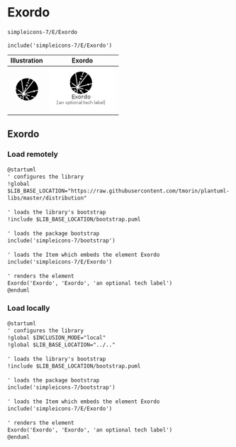# Exordo


```text
simpleicons-7/E/Exordo
```

```text
include('simpleicons-7/E/Exordo')
```



| Illustration | Exordo |
| :---: | :---: |
| ![illustration for Illustration](../../simpleicons-7/E/Exordo.png) | ![illustration for Exordo](../../simpleicons-7/E/Exordo.Local.png) |




## Exordo

### Load remotely
```plantuml
@startuml
' configures the library
!global $LIB_BASE_LOCATION="https://raw.githubusercontent.com/tmorin/plantuml-libs/master/distribution"

' loads the library's bootstrap
!include $LIB_BASE_LOCATION/bootstrap.puml

' loads the package bootstrap
include('simpleicons-7/bootstrap')

' loads the Item which embeds the element Exordo
include('simpleicons-7/E/Exordo')

' renders the element
Exordo('Exordo', 'Exordo', 'an optional tech label')
@enduml
```

### Load locally
```plantuml
@startuml
' configures the library
!global $INCLUSION_MODE="local"
!global $LIB_BASE_LOCATION="../.."

' loads the library's bootstrap
!include $LIB_BASE_LOCATION/bootstrap.puml

' loads the package bootstrap
include('simpleicons-7/bootstrap')

' loads the Item which embeds the element Exordo
include('simpleicons-7/E/Exordo')

' renders the element
Exordo('Exordo', 'Exordo', 'an optional tech label')
@enduml
```


